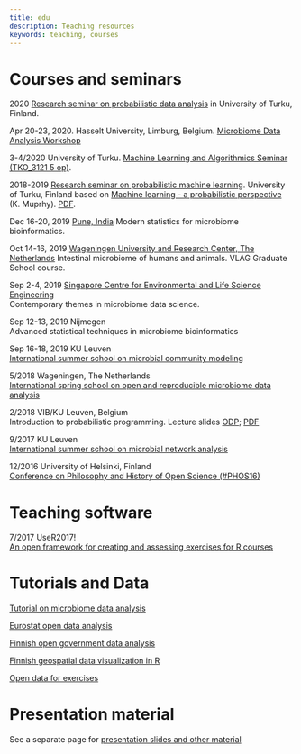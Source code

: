 ```yaml
---
title: edu
description: Teaching resources
keywords: teaching, courses
---
```



# Courses and seminars

2020 [Research seminar on probabilistic data analysis](https://gitlab.com/openresearchlabs/probabilistic_data_analysis_2020) in University of Turku, Finland. 

Apr 20-23, 2020. Hasselt University, Limburg, Belgium. [Microbiome Data Analysis Workshop](https://microbiome-workshop.meetinghand.com/)

3-4/2020 University of Turku. [Machine Learning and Algorithmics Seminar (TKO_3121 5 op)](https://opas.peppi.utu.fi/fi/opintojakso/TKO_3121/3255). 

2018-2019 [Research seminar on probabilistic machine learning](../seminar/). University of Turku, Finland based on [Machine learning - a probabilistic perspective](https://www.cs.ubc.ca/~murphyk/MLbook/) (K. Muprhy). [PDF](https://doc.lagout.org/science/Artificial%20Intelligence/Machine%20learning/Machine%20Learning_%20A%20Probabilistic%20Perspective%20%5BMurphy%202012-08-24%5D.pdf).

Dec 16-20, 2019 [Pune, India](https://pbs.twimg.com/media/D-cRz8YUYAEuzNj.jpg)
Modern statistics for microbiome bioinformatics.

Oct 14-16, 2019 [Wageningen University and Research Center, The Netherlands](https://www.vlaggraduateschool.nl/nl/cursus/IMHA19.htm#tab0)
Intestinal microbiome of humans and animals. VLAG Graduate School course.

Sep 2-4, 2019 [Singapore Centre for Environmental and Life Science Engineering](http://www.scelse.sg/)  
Contemporary themes in microbiome data science.

Sep 12-13, 2019 Nijmegen  
Advanced statistical techniques in microbiome bioinformatics

Sep 16-18, 2019 KU Leuven  
[International summer school on microbial community modeling](http://psbweb05.psb.ugent.be/conet/microbemodelschool/index.php)

5/2018 Wageningen, The Netherlands  
[International spring school on open and reproducible microbiome data analysis](https://mibwurrepo.github.io/OPEN-REPRODUCIBLE-MICROBIOME-DATA-ANALYSIS-2018/) 

2/2018 VIB/KU Leuven, Belgium  
Introduction to probabilistic programming.
Lecture slides [ODP](https://github.com/openresearchlabs/openresearchlabs.github.io/tree/master/publications/publications/slides/20180226-rstan-VIB.odp); [PDF](https://github.com/openresearchlabs/openresearchlabs.github.io/tree/master/publications/publications/slides/20180226-rstan-VIB.pdf)

9/2017 KU Leuven  
[International summer school on microbial network analysis](http://psbweb05.psb.ugent.be/conet/econetschool/index.php)

12/2016 University of Helsinki, Finland  
[Conference on Philosophy and History of Open Science (#PHOS16)](https://www.helsinki.fi/en/researchgroups/helsinki-digital-humanities/phos16-conference)

<!--Further courses in the past on high-throughput bioinformatics,
high-throughput sequencing, prior knowledge and background data in
computational inference, data fusion in bioinformatics.-->



# Teaching software


7/2017 UseR2017!  
[An open framework for creating and assessing exercises for R courses](https://ropengov.github.io/edu/)


# Tutorials and Data


[Tutorial on microbiome data analysis](https://microbiome.github.io/microbiome)  

[Eurostat open data analysis](https://github.com/rOpenGov/eurostat/blob/master/vignettes/eurostat_tutorial.md)

[Finnish open government data analysis](https://github.com/rOpenGov/sorvi/blob/master/vignettes/sorvi_tutorial.md)

[Finnish geospatial data visualization in R](https://github.com/rOpenGov/gisfin/blob/master/vignettes/gisfin_tutorial.md)

[Open data for exercises](../data/) 



# Presentation material

See a separate page for [presentation slides and other material](../media/)



